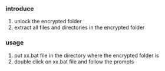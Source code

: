 ### introduce
1. unlock the encrypted folder
2. extract all files and directories in the encrypted folder
### usage
1. put xx.bat file in the directory where the encrypted folder is
2. double click on xx.bat file and follow the prompts
